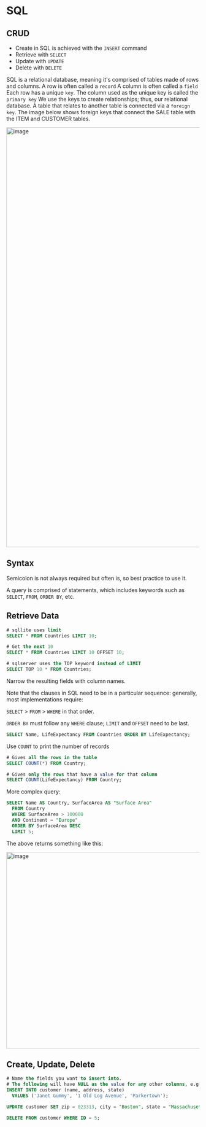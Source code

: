 # SQL

## CRUD
- Create in SQL is achieved with the `INSERT` command
- Retrieve with `SELECT`
- Update with `UPDATE`
- Delete with `DELETE`

SQL is a relational database, meaning it's comprised of tables made of rows and columns. 
A row is often called a `record`
A column is often called a `field`
Each row has a unique `key`. The column used as the unique key is called the `primary key`
We use the keys to create relationships; thus, our relational database.
A table that relates to another table is connected via a `foreign key`. The image below shows foreign keys that connect the SALE table with the ITEM and CUSTOMER tables.

<img width="1094" alt="image" src="https://user-images.githubusercontent.com/2437758/171489555-2ca17cc0-b82c-4656-b875-bd7641765a55.png">

## Syntax
Semicolon is not always required but often is, so best practice to use it.

A query is comprised of statements, which includes keywords such as `SELECT`, `FROM`, `ORDER BY`, etc.

## Retrieve Data
```sql
# sqllite uses limit
SELECT * FROM Countries LIMIT 10;

# Get the next 10
SELECT * FROM Countries LIMIT 10 OFFSET 10;

# sqlserver uses the TOP keyword instead of LIMIT 
SELECT TOP 10 * FROM Countries;
```
Narrow the resulting fields with column names. 

Note that the clauses in SQL need to be in a particular sequence: generally, most implementations require:

`SELECT` > `FROM` > `WHERE` in that order.

`ORDER BY` must follow any `WHERE` clause; `LIMIT` and `OFFSET` need to be last.
```sql
SELECT Name, LifeExpectancy FROM Countries ORDER BY LifeExpectancy;
```

Use `COUNT` to print the number of records
```sql
# Gives all the rows in the table
SELECT COUNT(*) FROM Country;

# Gives only the rows that have a value for that column
SELECT COUNT(LifeExpectancy) FROM Country;
```

More complex query:
```sql
SELECT Name AS Country, SurfaceArea AS "Surface Area" 
  FROM Country 
  WHERE SurfaceArea > 100000 
  AND Continent = "Europe" 
  ORDER BY SurfaceArea DESC
  LIMIT 5;
```
The above returns something like this:

<img width="512" alt="image" src="https://user-images.githubusercontent.com/2437758/171496799-a91d24eb-132b-4e6f-b11f-153178a25a22.png">

## Create, Update, Delete
```sql
# Name the fields you want to insert into. 
# The following will have NULL as the value for any other columns, e.g. zip or phone.
INSERT INTO customer (name, address, state) 
  VALUES ('Janet Gummy', '1 Old Log Avenue', 'Parkertown');

UPDATE customer SET zip = 023313, city = "Boston", state = "Massachusetts" WHERE ID = 6;

DELETE FROM customer WHERE ID = 5;
